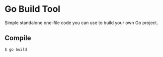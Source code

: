 # Go Build Tool
Simple standalone one-file code you can use to build your own Go project.

## Compile
`$ go build`
